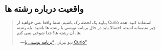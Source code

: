 # واقعیت درباره رشته ها
>بیایید یک لحظه رک باشیم. شما واقعا نمی خواهید از Curio استفاده کنید. همه چیز منصفانه است،
>احتمالا باید در حال برنامه نویسی با رشته ها باشید. بله رشته ها، آن رشته ها! جدا شوخی نمی کنم.
>
>&nbsp;&nbsp;&nbsp;—دیو بیزلی, [“برنامه نویسی با Curio”](https://oreil.ly/oXJaC)